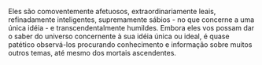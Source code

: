 ﻿Eles são comoventemente afetuosos, extraordinariamente leais, refinadamente inteligentes, supremamente sábios - no que concerne a uma única idéia - e transcendentalmente humildes. Embora eles vos possam dar o saber do universo concernente à sua idéia única ou ideal, é quase patético observá-los procurando conhecimento e informação sobre muitos outros temas, até mesmo dos mortais ascendentes.